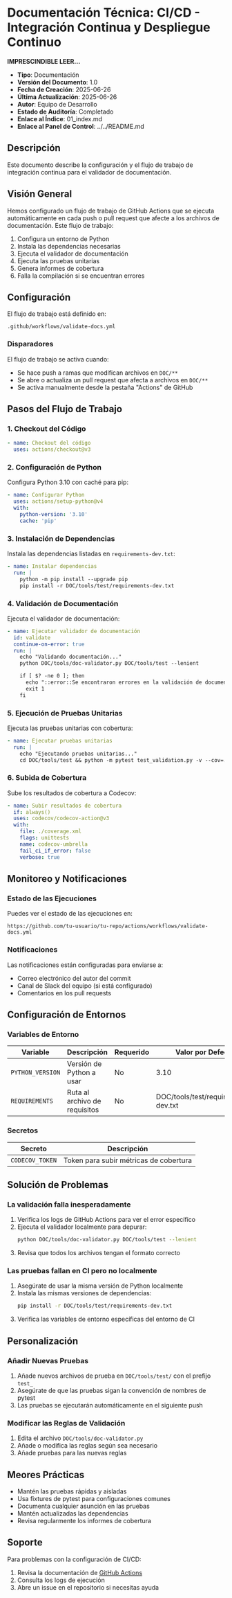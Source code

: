 # Documentación Técnica: CI/CD - Integración Continua y Despliegue Continuo

**IMPRESCINDIBLE LEER...**

- **Tipo**: Documentación
- **Versión del Documento**: 1.0
- **Fecha de Creación**: 2025-06-26
- **Última Actualización**: 2025-06-26
- **Autor**: Equipo de Desarrollo
- **Estado de Auditoría**: Completado
- **Enlace al Índice**: 01_index.md
- **Enlace al Panel de Control**: ../../README.md

## Descripción

Este documento describe la configuración y el flujo de trabajo de integración continua para el validador de documentación.

## Visión General

Hemos configurado un flujo de trabajo de GitHub Actions que se ejecuta automáticamente en cada push o pull request que afecte a los archivos de documentación. Este flujo de trabajo:

1. Configura un entorno de Python
2. Instala las dependencias necesarias
3. Ejecuta el validador de documentación
4. Ejecuta las pruebas unitarias
5. Genera informes de cobertura
6. Falla la compilación si se encuentran errores

## Configuración

El flujo de trabajo está definido en:
```
.github/workflows/validate-docs.yml
```

### Disparadores

El flujo de trabajo se activa cuando:
- Se hace push a ramas que modifican archivos en `DOC/**`
- Se abre o actualiza un pull request que afecta a archivos en `DOC/**`
- Se activa manualmente desde la pestaña "Actions" de GitHub

## Pasos del Flujo de Trabajo

### 1. Checkout del Código

```yaml
- name: Checkout del código
  uses: actions/checkout@v3
```

### 2. Configuración de Python

Configura Python 3.10 con caché para pip:

```yaml
- name: Configurar Python
  uses: actions/setup-python@v4
  with:
    python-version: '3.10'
    cache: 'pip'
```

### 3. Instalación de Dependencias

Instala las dependencias listadas en `requirements-dev.txt`:

```yaml
- name: Instalar dependencias
  run: |
    python -m pip install --upgrade pip
    pip install -r DOC/tools/test/requirements-dev.txt
```

### 4. Validación de Documentación

Ejecuta el validador de documentación:

```yaml
- name: Ejecutar validador de documentación
  id: validate
  continue-on-error: true
  run: |
    echo "Validando documentación..."
    python DOC/tools/doc-validator.py DOC/tools/test --lenient

    if [ $? -ne 0 ]; then
      echo "::error::Se encontraron errores en la validación de documentación"
      exit 1
    fi
```

### 5. Ejecución de Pruebas Unitarias

Ejecuta las pruebas unitarias con cobertura:

```yaml
- name: Ejecutar pruebas unitarias
  run: |
    echo "Ejecutando pruebas unitarias..."
    cd DOC/tools/test && python -m pytest test_validation.py -v --cov=. --cov-report=xml
```

### 6. Subida de Cobertura

Sube los resultados de cobertura a Codecov:

```yaml
- name: Subir resultados de cobertura
  if: always()
  uses: codecov/codecov-action@v3
  with:
    file: ./coverage.xml
    flags: unittests
    name: codecov-umbrella
    fail_ci_if_error: false
    verbose: true
```

## Monitoreo y Notificaciones

### Estado de las Ejecuciones

Puedes ver el estado de las ejecuciones en:
```
https://github.com/tu-usuario/tu-repo/actions/workflows/validate-docs.yml
```

### Notificaciones

Las notificaciones están configuradas para enviarse a:
- Correo electrónico del autor del commit
- Canal de Slack del equipo (si está configurado)
- Comentarios en los pull requests

## Configuración de Entornos

### Variables de Entorno

| Variable           | Descripción                                  | Requerido | Valor por Defecto |
|--------------------|----------------------------------------------|-----------|-------------------|
| `PYTHON_VERSION`  | Versión de Python a usar                     | No        | 3.10             |
| `REQUIREMENTS`    | Ruta al archivo de requisitos               | No        | DOC/tools/test/requirements-dev.txt |


### Secretos

| Secreto         | Descripción                                  |
|-----------------|----------------------------------------------|
| `CODECOV_TOKEN` | Token para subir métricas de cobertura      |


## Solución de Problemas

### La validación falla inesperadamente

1. Verifica los logs de GitHub Actions para ver el error específico
2. Ejecuta el validador localmente para depurar:
   ```bash
   python DOC/tools/doc-validator.py DOC/tools/test --lenient
   ```
3. Revisa que todos los archivos tengan el formato correcto

### Las pruebas fallan en CI pero no localmente

1. Asegúrate de usar la misma versión de Python localmente
2. Instala las mismas versiones de dependencias:
   ```bash
   pip install -r DOC/tools/test/requirements-dev.txt
   ```
3. Verifica las variables de entorno específicas del entorno de CI

## Personalización

### Añadir Nuevas Pruebas

1. Añade nuevos archivos de prueba en `DOC/tools/test/` con el prefijo `test_`
2. Asegúrate de que las pruebas sigan la convención de nombres de pytest
3. Las pruebas se ejecutarán automáticamente en el siguiente push

### Modificar las Reglas de Validación

1. Edita el archivo `DOC/tools/doc-validator.py`
2. Añade o modifica las reglas según sea necesario
3. Añade pruebas para las nuevas reglas

## Meores Prácticas

- Mantén las pruebas rápidas y aisladas
- Usa fixtures de pytest para configuraciones comunes
- Documenta cualquier asunción en las pruebas
- Mantén actualizadas las dependencias
- Revisa regularmente los informes de cobertura

## Soporte

Para problemas con la configuración de CI/CD:
1. Revisa la documentación de [GitHub Actions](https://docs.github.com/es/actions)
2. Consulta los logs de ejecución
3. Abre un issue en el repositorio si necesitas ayuda

